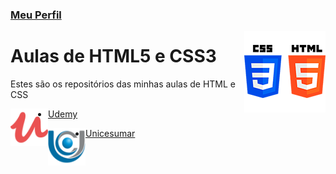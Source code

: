 ### [Meu Perfil](http://phstefen.github.io/)

<img align="right" src="img/htmlcss.png" width="130">

# Aulas de HTML5 e CSS3
Estes são os repositórios das minhas aulas de HTML e CSS


<img align="left" src="img/udemy.png" width="60">

- [Udemy](https://github.com/phStefen/aulas-html-css/tree/master/udemy/)















<img align="left" src="img/unicesumar.png" width="60">

- [Unicesumar](https://github.com/phStefen/aulas-html-css/tree/master/unicesumar/)